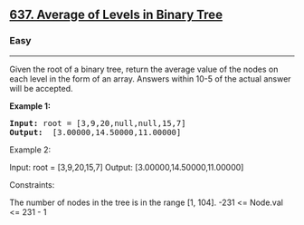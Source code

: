 
<h2><a href="https://leetcode.com/problems/average-of-levels-in-binary-tree/">637. Average of Levels in Binary Tree</a></h2>
<h3>Easy</h3>
<hr>
<div><p>
  Given the root of a binary tree, return the average value of the nodes on each level in the form of an array. Answers within 10-5 of the actual answer will be accepted.
 
</p>


<p><strong>Example 1:</strong></p>
<pre><strong>Input:</strong> root = [3,9,20,null,null,15,7]
<strong>Output:</strong>  [3.00000,14.50000,11.00000]
</pre>

Example 2:


Input: root = [3,9,20,15,7]
Output: [3.00000,14.50000,11.00000]
 

Constraints:

The number of nodes in the tree is in the range [1, 104].
-231 <= Node.val <= 231 - 1
